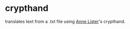 # crypthand

translates text from a .txt file using [Anne Lister](https://en.wikipedia.org/wiki/Anne_Lister#Diaries)'s crypthand.
